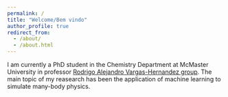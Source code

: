 ```yaml
---
permalink: /
title: "Welcome/Bem vindo"
author_profile: true
redirect_from: 
  - /about/
  - /about.html
---
```


I am currently a PhD student in the Chemistry Department at McMaster University in professor [Rodrigo Alejandro Vargas-Hernandez group](https://chemai-lab.com/). The main topic of my reasearch has been the application of machine learning to simulate many-body physics. 

